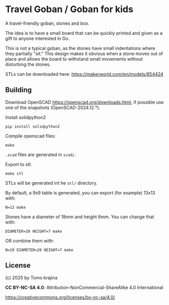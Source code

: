 # Travel Goban / Goban for kids

A travel-friendly goban, stones and box.

The idea is to have a small board that can be quickly printed and given as a gift to anyone interested in Go.

This is not a typical goban, as the stones have small indentations where they partially "sit." This design makes it obvious when a stone moves out of place and allows the board to withstand small movements without disturbing the stones.

STLs can be downloaded here: <https://makerworld.com/en/models/854424>

## Building

Download OpenSCAD <https://openscad.org/downloads.html>, if possible use one of the snapshots (OpenSCAD-2024.12.\*).

Install solidpython2

    pip install solidpython2

Compile openscad files:

    make

`.scad` files are generated in `scad/`.

Export to stl:

    make stl

STLs will be generated int he `stl/` directory.

By default, a 9x9 table is generated, you can export (for example) 13x13 with:

    N=13 make

Stones have a diameter of 18mm and height 6mm. You can change that with:

    DIAMETER=20 HEIGHT=7 make

OR combine them with:

    N=19 DIAMETER=20 HEIGHT=7 make

## License

(c) 2025 by Tomo krajina

**CC BY-NC-SA 4.0**: Attribution-NonCommercial-ShareAlike 4.0 International

https://creativecommons.org/licenses/by-nc-sa/4.0/
